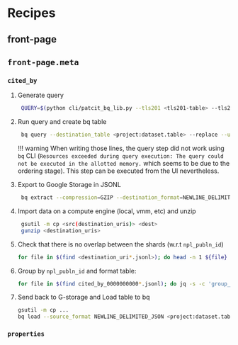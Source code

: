 # Recipes

## front-page

## `front-page.meta`

### `cited_by`

1. Generate query
   ```bash
    QUERY=$(python cli/patcit_bq_lib.py --tls201 <tls201-table> --tls211 <tls211-table> --tls212 <tls201-table>)
   ```

1. Run query and create bq table
   ```bash
    bq query --destination_table <project:dataset.table> --replace --use_legacy_sql=false $QUERY
   ```

    !!! warning
        When writing those lines, the query step did not work using `bq` CLI (`Resources exceeded during query execution: The query could not be executed in the allotted memory.` which seems to be due to the ordering stage). This step can be executed from the UI nevertheless.


1. Export to Google Storage in JSONL
   ```bash
    bq extract --compression=GZIP --destination_format=NEWLINE_DELIMITED_JSON <project:dataset.table> <destination_uris>
   ```

1. Import data on a compute engine (local, vmm, etc) and unzip
   ```bash
    gsutil -m cp <src(destination_uris)> <dest>
    gunzip <destination_uris>
   ```

1. Check that there is no overlap between the shards (w.r.t `npl_publn_id`)
   ```bash
   for file in $(find <destination_uri*.jsonl>); do head -n 1 ${file} | jq '.npl_publn_id'  && tail -n 1 ${file}| jq '.npl_publn_id' ; done | sort | uniq -d
   ```

1. Group by `npl_publn_id` and format table:
    ```bash
    for file in $(find cited_by_0000000000*.jsonl); do jq -s -c 'group_by(.npl_publn_id)[] | {npl_publn_id: (.[0].npl_publn_id)|tonumber , cited_by: [ .[] | {publication_number: .publication_number, publication_date: (.publication_date)|tonumber, origin:.origin, appln_id: (.appln_id)|tonumber, docdb_family_id: (.docdb_family_id)| tonumber, inpadoc_family_id: (.inpadoc_family_id)|tonumber }],  is_cited_by_count: length}' ${file} >> "${file}_prep" ; done;
    ```

1. Send back to G-storage and Load table to bq
   ```bash
   gsutil -m cp ...
   bq load --source_format NEWLINE_DELIMITED_JSON <project:dataset.table> <src_uris> <schema>
   ```

### `properties`
